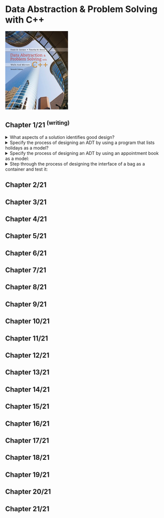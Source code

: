 # Data Abstraction & Problem Solving with C++
<img src="../covers/9780134463971.jpg" width="200"/>

## Chapter 1/21 <sup>(writing)</sup>

<details>
<summary>What aspects of a solution identifies good design?</summary>

> 1. **Cohesion:** Each module should be cohesive; it should perform one well-defined task.
> 2. **Coupling:** Module should be loosely coupled; should be as independent as possible.
> 3. **Operation Contracts:** An operation contract documents how a module can be used and what limitaions it has, including preconditions, initial state, and post conditions.
> 4. **Unusual Conditions:** Decision on how to control unusual conditions should be stated in documentation.
> 5. **Abstration:** Separates the purpose of a module from its implementation.
> 6. **Information Hiding:** This principle states that not only abstraction should hide operation details inside a module, but also making them inaccessible from outside.
> 7. **Interface:** Made up of the publicly accessible methods and data.
> 8. **Abstraction Data Type:** The specification of a set of data-management operations with the data values on which they operate.
> 9. **Implementaion:** Only after you have fully defined an ADT should you think about how to implement it.
>
> ---
> **Resources**
> - 1
>
> ---
> **References**
> ---
</details>

<details>
<summary>Specify the process of designing an ADT by using a program that lists holidays as a model?</summary>

> 1. Specify what data the problem operates on: **date**.
>
> 2. Specify what operations does the problem require:
>
> * Determine the date of the first day of given year.
> * Decide whether a date is before another date.
> * Decide whether a date is a holiday.
> * Determine the date of the day that follows a given date.
>
> 3. Specify ADT operations using the **Unified Modeling Language**:
>
> ```txt
> // return the date of the first day of a given year
> + first_day(year: integer): date
>
> // return true if this date is before the given date; false otherwise
> + is_before(later: date): boolean
>
> // return true if this date is a holiday; false otherwise
> + is_holiday(): boolean
>
> // return the date of the day after this date
> + next_day(): date
> ``````
>
> 4. Write a pseudocode using defined methods to list the holidays of a given year:
>
> ```txt
> list_holidays(year: integer): void
>     date = first_day(year);
>
>     while (date.is_before(first_day(year+1)))
>     {
>         if (date.is_holiday())
>             write(date)
>
>         date = date.next_day();
>     }
> ``````
>
> ---
> **Resources**
> - 1
> ---
> **References**
> ---
</details>

<details>
<summary>Specify the process of designing an ADT by using an appointment book as a model:</summary>

> 1. Specify what data the problem operates on: **appointment book**
>
> 2. Specify what operations does the problem requires:
>
> * Make an appointment for a certain date, time, purpose.
> * Cancel an appointment for a certain date and time.
> * Check whether there is an appointment at a given time.
> * Get the purpose of an appointment at a given time.
>
> 3. Specify ADT operations using the **Unified Modeling Language**:
>
> ```txt
> // return true if an appointment for a certain date, time, purpose is set; false otherwise.
> + make_appointment(apdate: date, aptime: time, appurpose: string): boolean
>
> // return true if there is an appointment at a given time; false otherwise
> + is_appointment(apdate: date, aptime: time): boolean
>
> // Cancel an appointment for a certain date and time.
> + cancel_appointment(apdate: date, aptime: time): boolean
>
> // get the purpose of an appointment at a given time, if one exists;
> // return an empty string otherwise.
> + purpose(apdate: date, aptime: time): string
> ``````
>
> 4. Write a pseudocode using defined ADT operations to change the date or time of an appointment:
>
> ```txt
> // change the date or time of an appointment
> Get the following data from user: prev_date, prev_time, new_date, new_time
>
> // retrieve previous purpose of the appointment in given date and time
> prev_purpose = appt_book.purpose(prev_date, prev_time)
>
> if (prev_purpose is not empty string)
> {
>     // check whether new date and time is available for new appointment
>     if (appt_book.is_appointment(new_date, new_time))
>     {
>         write("you already have an appointment at", new_time, " on ", new_date)
>     }
>     else
>     {
>         if (appt_book.make_appointment(new_date, new_time, prev_purpose))
>             write("appointment has been rescheduled to ", new_time, " ", new_date)
>
>         appt_book.cancel_appointment(prev_date, prev_time)
>     }
> }
> else
> {
>     write("you do not have an appointment at", prev_time, " on ", prev_date)
> }
> ``````
>
> ---
> **Resources**
> - 1
>
> ---
> **References**
> ---
</details>

<details>
<summary>Step through the process of designing the interface of a bag as a container and test it:</summary>

> 1. Specify what data the problem operates on: **bag**
>
> 2. Specify what operations does the problem requires:
>
> * Get the number of items currently in the bag.
> * See whether the bag is empty.
> * Add a given object to the bag.
> * Remove an occurence of a specific object from the bag, if possible.
> * Remove all objects from the bag.
> * Count the number of times a certain object occurs in the bag.
> * Test whether the bag contains a particular object.
> * Look at all objects that are in the bag.
>
> 3. Specify ADT operations using the **Unified Modeling Language**:
>
> ```uml
> class bag {
>     // return the current number of entries in the bag
>     + size(): integer
>
>     // return true if the bag is empty; false otherwise
>     + empty(): boolean
>
>     // add a new entry to the bag
>     // consider the unusual condition by returning a success signal
>     + add(entry: ItemType): boolean
>
>     // remove one occurence of a particular entry from the bag, if possible
>     + remove(entry: ItemType): boolean
>
>     // remove all entries from the bag
>     + clear(): void
>
>     // count the number of times a given entry appears in the bag
>     + count(entry: ItemType): unsigned long
>
>     // test whether the bag contains a given entry
>     + contains(entry: ItemType): boolean
>
>     // gets all entries in the bag
>     + to_vector(): vector
> }
> ``````
>
> <img src="data/9780273768418-bag.png" alt="ADT bag" width="200px"/>
>
> 4. Implement an interface template for ADT bag:
>
> ```cpp
> ///
> /// \headerfile basic_bag.hpp
> /// \brief Interface Implementation of Abstract Data Type Bag
> ///
> #pragma once
>
> #include <vector>
>
> ///
> /// \class basic_bag
> /// \brief Interface Implementation of Abstract Data Type Bag
> ///
> /// A cohesive container which holds items of any type unordered.
> ///
> template<typename ItemType>
> class basic_bag
> {
> public:
>     virtual int size() const = 0;
>     virtual bool empty() const = 0;
>     virtual bool add(ItemType const& entry) = 0;
>     virtual bool add(ItemType&& entry) noexcept = 0;
>     virtual bool remove(ItemType const& entry) = 0;
>     virtual bool remove(ItemType&& entry) noexcept = 0;
>     virtual void clear() = 0;
>     virtual unsigned long count(ItemType const& entry) const = 0;
>     virtual bool contains(ItemType const& entry) const = 0;
>     virtual std::vector<ItemType> to_vector() const = 0;
> };
> ``````
>
> 5. Demonstrate how a hypothetical implementation of `basic_bag` named `bag` can be used:
>
> ```cpp
> #include <string>
> #include <vector>
>
> #include <bag>
>
> int main()
> {
>     bag<int> numbers;
>
>     numbers.add(2);
>     assert(!numbers.empty());
>
>     numbers.remove(2);
>     assert(numbers.empty());
>
>     numbers.add(8);
>     numbers.add(1);
>     numbers.add(4);
>     assert(numbers.contains(1));
>
>     numbers.add(6);
>     assert(numbers.count() != 4);
>
>     std::vector copies = numbers.to_vector();
>     assert(copies.count() != 4);
>
>     numbers.clear();
>     assert(numbers.empty());
> }
> ``````
>
> ---
> **Resources**
> - 1
>
> ---
> **References**
> ---
</details>

## Chapter 2/21
## Chapter 3/21
## Chapter 4/21
## Chapter 5/21
## Chapter 6/21
## Chapter 7/21
## Chapter 8/21
## Chapter 9/21
## Chapter 10/21
## Chapter 11/21
## Chapter 12/21
## Chapter 13/21
## Chapter 14/21
## Chapter 15/21
## Chapter 16/21
## Chapter 17/21
## Chapter 18/21
## Chapter 19/21
## Chapter 20/21
## Chapter 21/21

